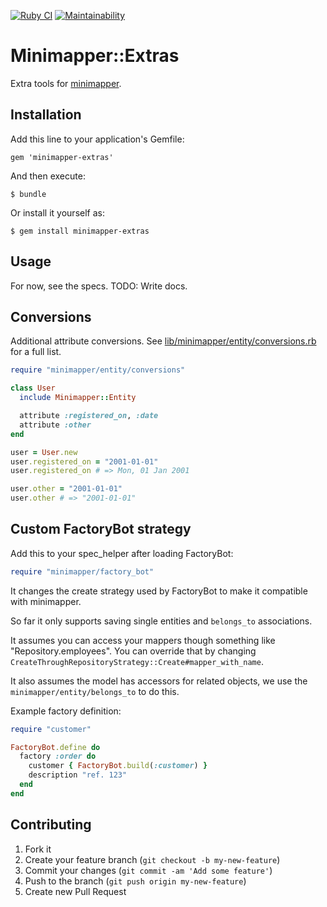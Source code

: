 [![Ruby CI](https://github.com/barsoom/minimapper-extras/actions/workflows/ci.yml/badge.svg)](https://github.com/barsoom/minimapper-extras/actions/workflows/ci.yml)
[![Maintainability](https://api.codeclimate.com/v1/badges/d7d9437801178ad0570b/maintainability)](https://codeclimate.com/github/barsoom/minimapper-extras/maintainability)

# Minimapper::Extras

Extra tools for [minimapper](https://github.com/joakimk/minimapper).

## Installation

Add this line to your application's Gemfile:

    gem 'minimapper-extras'

And then execute:

    $ bundle

Or install it yourself as:

    $ gem install minimapper-extras

## Usage

For now, see the specs. TODO: Write docs.

## Conversions

Additional attribute conversions. See [lib/minimapper/entity/conversions.rb](https://github.com/barsoom/minimapper-extras/blob/master/lib/minimapper/entity/conversions.rb) for a full list.

```ruby
require "minimapper/entity/conversions"

class User
  include Minimapper::Entity

  attribute :registered_on, :date
  attribute :other
end

user = User.new
user.registered_on = "2001-01-01"
user.registered_on # => Mon, 01 Jan 2001

user.other = "2001-01-01"
user.other # => "2001-01-01"
```

## Custom FactoryBot strategy

Add this to your spec_helper after loading FactoryBot:

```ruby
require "minimapper/factory_bot"
```

It changes the create strategy used by FactoryBot to make it compatible with minimapper.

So far it only supports saving single entities and `belongs_to` associations.

It assumes you can access your mappers though something like "Repository.employees". You can override that by
changing `CreateThroughRepositoryStrategy::Create#mapper_with_name`.

It also assumes the model has accessors for related objects, we use the `minimapper/entity/belongs_to` to do this.

Example factory definition:

```ruby
require "customer"

FactoryBot.define do
  factory :order do
    customer { FactoryBot.build(:customer) }
    description "ref. 123"
  end
end
```

## Contributing

1. Fork it
2. Create your feature branch (`git checkout -b my-new-feature`)
3. Commit your changes (`git commit -am 'Add some feature'`)
4. Push to the branch (`git push origin my-new-feature`)
5. Create new Pull Request

